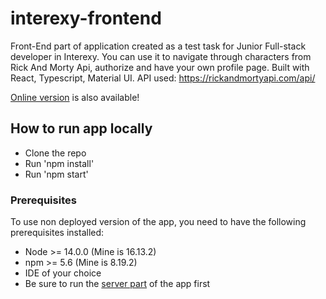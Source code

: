 # interexy-frontend


Front-End part of application created as a test task for Junior Full-stack developer in Interexy. You can use it to navigate through characters from Rick And Morty Api, authorize and have your own profile page.
Built with React, Typescript, Material UI.
API used: https://rickandmortyapi.com/api/

[Online version](https://natashapridanova.github.io/interexy-frontend/) is also available!

## How to run app locally

- Clone the repo
- Run 'npm install'
- Run 'npm start'

### Prerequisites

To use non deployed version of the app, you need to have the following prerequisites installed:

- Node >= 14.0.0 (Mine is 16.13.2)
- npm >= 5.6 (Mine is 8.19.2)
- IDE of your choice
- Be sure to run the [server part](https://github.com/NatashaPridanova/interexy-backend) of the app first
